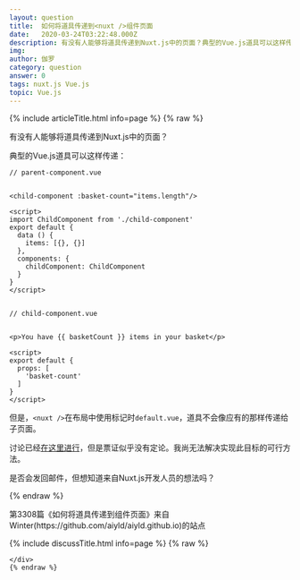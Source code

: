 ```yaml
---
layout: question
title:  如何将道具传递到<nuxt />组件页面
date:   2020-03-24T03:22:48.000Z
description: 有没有人能够将道具传递到Nuxt.js中的页面？典型的Vue.js道具可以这样传递：// parent-component.vue<chil...
img: 
author: 伽罗
category: question
answer: 0
tags: nuxt.js Vue.js
topic: Vue.js
---
```

<div class="article-root">
  <div class="article">
    {% include articleTitle.html info=page %}
    {% raw %}
    <div class="article-content"><p><font style="vertical-align: inherit;"><font style="vertical-align: inherit;">有没有人能够将道具传递到Nuxt.js中的页面？</font></font></p>

<p><font style="vertical-align: inherit;"><font style="vertical-align: inherit;">典型的Vue.js道具可以这样传递：</font></font></p>

<pre><code>// parent-component.vue<font></font>
<font></font>
<font></font>
&lt;child-component :basket-count="items.length"/&gt;<font></font>
<font></font>
&lt;script&gt;<font></font>
import ChildComponent from './child-component'<font></font>
export default {<font></font>
  data () {<font></font>
    items: [{}, {}]<font></font>
  },<font></font>
  components: {<font></font>
    childComponent: ChildComponent<font></font>
  }<font></font>
}<font></font>
&lt;/script&gt;<font></font>
<font></font>
<font></font>
// child-component.vue<font></font>
<font></font>
<font></font>
&lt;p&gt;You have {{ basketCount }} items in your basket&lt;/p&gt;<font></font>
<font></font>
&lt;script&gt;<font></font>
export default {<font></font>
  props: [<font></font>
    'basket-count'<font></font>
  ]<font></font>
}<font></font>
&lt;/script&gt;<font></font>
</code></pre>

<p><font style="vertical-align: inherit;"><font style="vertical-align: inherit;">但是，</font></font><code>&lt;nuxt /&gt;</code><font style="vertical-align: inherit;"><font style="vertical-align: inherit;">在布局中</font><font style="vertical-align: inherit;">使用</font><font style="vertical-align: inherit;">标记时</font></font><code>default.vue</code><font style="vertical-align: inherit;"><font style="vertical-align: inherit;">，道具不会像应有的那样传递给子页面。</font></font></p>

<p><font style="vertical-align: inherit;"><font style="vertical-align: inherit;">讨论已经</font></font><a href="https://github.com/nuxt/nuxt.js/issues/1502#issuecomment-347491774" rel="nofollow noreferrer"><font style="vertical-align: inherit;"><font style="vertical-align: inherit;">在这里进行</font></font></a><font style="vertical-align: inherit;"><font style="vertical-align: inherit;">，但是票证似乎没有定论。</font><font style="vertical-align: inherit;">我尚无法解决实现此目标的可行方法。</font></font></p>

<p><font style="vertical-align: inherit;"><font style="vertical-align: inherit;">是否会发回邮件，但想知道来自Nuxt.js开发人员的想法吗？</font></font></p></div>
    {% endraw %}
  </div>
  <p class="winter_mark">第3308篇《如何将道具传递到<nuxt />组件页面》来自Winter(https://github.com/aiyld/aiyld.github.io)的站点</p>
  <div class="discuss-wrapper">
    {% include discussTitle.html info=page %}
    {% raw %}
    <div class="discuss-list">
    
    </div>
    {% endraw %}
  </div>
<div>
